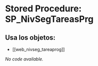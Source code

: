 # Stored Procedure: SP_NivSegTareasPrg

## Usa los objetos:
- [[web_nivseg_tareaprog]]

*No code available.*
